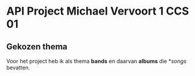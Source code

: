 # API Project Michael Vervoort 1 CCS 01
## Gekozen thema
Voor het project heb ik als thema **bands** en daarvan **albums** die **songs* bevatten.

